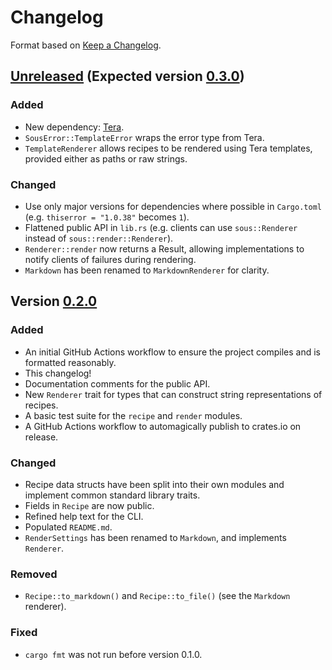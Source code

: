 # Changelog

Format based on [Keep a Changelog](https://keepachangelog.com/en/1.0.0/).

## [Unreleased] (Expected version [0.3.0])

### Added

- New dependency: [Tera](https://crates.io/crates/tera/).
- `SousError::TemplateError` wraps the error type from Tera.
- `TemplateRenderer` allows recipes to be rendered using Tera templates,
  provided either as paths or raw strings.

### Changed

- Use only major versions for dependencies where possible in `Cargo.toml` (e.g.
  `thiserror = "1.0.38"` becomes `1`).
- Flattened public API in `lib.rs` (e.g. clients can use `sous::Renderer` instead
  of `sous::render::Renderer`).
- `Renderer::render` now returns a Result, allowing implementations to notify
  clients of failures during rendering.
- `Markdown` has been renamed to `MarkdownRenderer` for clarity.

## Version [0.2.0]

### Added

- An initial GitHub Actions workflow to ensure the project compiles and is
  formatted reasonably.
- This changelog!
- Documentation comments for the public API.
- New `Renderer` trait for types that can construct string representations of
  recipes.
- A basic test suite for the `recipe` and `render` modules.
- A GitHub Actions workflow to automagically publish to crates.io on release.

### Changed

- Recipe data structs have been split into their own modules and implement
  common standard library traits.
- Fields in `Recipe` are now public.
- Refined help text for the CLI.
- Populated `README.md`.
- `RenderSettings` has been renamed to `Markdown`, and implements `Renderer`.

### Removed

- `Recipe::to_markdown()` and `Recipe::to_file()` (see the `Markdown`
  renderer).

### Fixed

- `cargo fmt` was not run before version 0.1.0.

[unreleased]: https://github.com/emar10/sous/compare/v0.2.0...HEAD
[0.2.0]: https://github.com/emar10/sous/releases/tag/v0.2.0
[0.3.0]: https://github.com/emar10/sous/milestone/2

